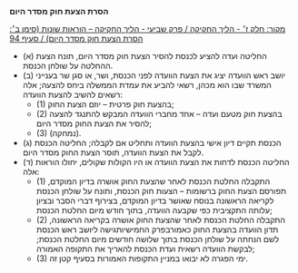 **הסרת הצעת חוק מסדר היום**

[מקור: חלק ז׳ - הליך החקיקה / פרק שביעי - הליך החקיקה – הוראות שונות (סימן ב׳: הסרת הצעת חוק מסדר היום) / סעיף 94](https://he.wikisource.org/wiki/תקנון_הכנסת#סעיף_94)

 * (א) החליטה ועדה להציע לכנסת להסיר הצעת חוק מסדר היום, תונח הצעת ההחלטה על שולחן הכנסת.
 * (ב) יושב ראש הוועדה יציג את הצעת הוועדה לפני הכנסת, ושר, או סגן שר בענייני המשרד שבו הוא מכהן, רשאי להביע את עמדת הממשלה ביחס להצעה; אלה רשאים להשיב להצעת הוועדה:
   * (1) בהצעת חוק פרטית – יוזם הצעת החוק;
   * (2) בהצעת חוק מטעם ועדה – אחד מחברי הוועדה המבקש להתנגד להצעה להסיר את הצעת החוק מסדר היום;
   * (3) (נמחקה).
 * (ג) הכנסת תקיים דיון אישי בהצעת הוועדה ותחליט אם לקבלה; החליטה הכנסת לקבל את הצעת הוועדה, תוסר הצעת החוק מסדר היום.
 * (ד) החליטה הכנסת לדחות את הצעת הוועדה או היו הקולות שקולים, יחולו הוראות אלה:
   * (1) התקבלה החלטת הכנסת לאחר שהצעת החוק אושרה בדיון המוקדם, תפורסם הצעת החוק ברשומות – הצעות חוק הכנסת, ותונח על שולחן הכנסת לקריאה הראשונה בנוסח שאושר בדיון המוקדם, בצירוף דברי הסבר ובציון עלותה התקציבית כפי שקבעה הוועדה, בתוך חודש מיום החלטת הכנסת;
   * (2) התקבלה החלטת הכנסת לאחר שהצעת החוק אושרה בקריאה הראשונה, תדון הוועדה בהצעת החוק כאמורבפרק החמישיותגישה ליושב ראש הכנסת לשם הנחתה על שולחן הכנסת בתוך שלושה חודשים מיום החלטת הכנסת; לבקשת הוועדה רשאית ועדת הכנסת להאריך את התקופה האמורה;
   * (3) ימי הפגרה לא יבואו במניין התקופות האמורות בסעיף קטן זה.